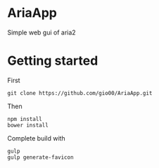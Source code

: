 # AriaApp

Simple web gui of aria2

# Getting started

First
```
git clone https://github.com/gio00/AriaApp.git
```

Then
```
npm install
bower install
```

Complete build with
```
gulp 
gulp generate-favicon
```

